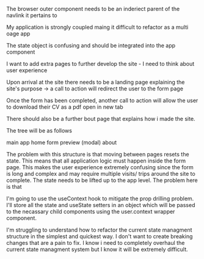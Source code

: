 The browser outer component needs to be an inderiect parent of the navlink it pertains to

My application is strongly coupled maing it difficult to refactor as a multi oage app

The state object is confusing and should be integrated into the app component

I want to add extra pages to further develop the site - I need to think about user experience

Upon arrival at the site there needs to be a landing page explaining the site's purpose -> a call to action will redirect the user to the form page

Once the form has been completed, another call to action will allow the user to download their CV as a pdf open in new tab

There should also be a further bout page that explains how i made the site.

The tree will be as follows

main
    app
        home
        form
            preview (modal)
        about

The problem with this structure is that moving between pages resets the state. This means that all application logic must happen inside the form page. This makes the user experience extremely confusing since the form is long and complex and may require multiple visits/ trips around the site to complete. The state needs to be lifted up to the app level. The problem here is that

I'm going to use the useContext hook to mitigate the prop drilling problem. I'll store all the state and useState setters in an object which will be passed to the necassary child components using the user.context wrapper component.

I'm struggling to understand how to refactor the current state managment structure in the simplest and quickest way. I don't want to create breaking changes that are a pain to fix. I know i need to completely overhaul the current state managment system but I know it will be extremely difficult.